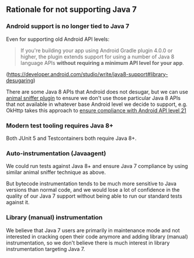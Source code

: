 ## Rationale for not supporting Java 7

### Android support is no longer tied to Java 7

Even for supporting old Android API levels:

> If you're building your app using Android Gradle plugin 4.0.0 or higher, the plugin extends
> support for using a number of Java 8 language APIs <b>without requiring a minimum API level for
> your app</b>.

(https://developer.android.com/studio/write/java8-support#library-desugaring)

There are some Java 8 APIs that Android does not desugar, but we can use
[animal sniffer plugin](https://github.com/xvik/gradle-animalsniffer-plugin) to ensure we don't use
those particular Java 8 APIs that not available in whatever base Android level we decide to support,
e.g. OkHttp takes this approach to [ensure compliance with Android API level 21](https://github.com/square/okhttp/blob/96a2118dd447ebc28a64d9b11a431ca642edc441/build.gradle#L144-L153)

### Modern test tooling requires Java 8+

Both JUnit 5 and Testcontainers both require Java 8+.

### Auto-instrumentation (Javaagent)

We could run tests against Java 8+ and ensure Java 7 compliance by using similar animal sniffer
technique as above.

But bytecode instrumentation tends to be much more sensitive to Java versions than normal code, and
we would lose a lot of confidence in the quality of our Java 7 support without being able to run our
standard tests against it.

### Library (manual) instrumentation

We believe that Java 7 users are primarily in maintenance mode and not interested in cracking open
their code anymore and adding library (manual) instrumentation, so we don't believe there is much
interest in library instrumentation targeting Java 7.
